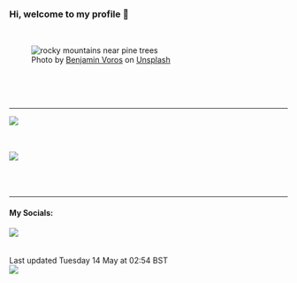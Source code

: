 <h3>Hi, welcome to my profile 👋</h3>

<br />
<figure>
  <img
    src="https://images.unsplash.com/photo-1493708638467-241317300c83?crop=entropy&cs=tinysrgb&fit=max&fm=jpg&ixid=M3wyNzQ3MDB8MHwxfHJhbmRvbXx8fHx8fHx8fDE3MTU2NDgzMjF8&ixlib=rb-4.0.3&q=80&w=1080&auto=format"
    alt="rocky mountains near pine trees" 
  />
  <figcaption>Photo by <a
    href="https://unsplash.com/@vorosbenisop?utm_source=Profile%20readme&utm_medium=referral">Benjamin Voros</a> on <a
    href="https://unsplash.com/?utm_source=Profile%20readme&utm_medium=referral">Unsplash</a></figcaption>
</figure>




  <br /><br /><br />

<hr />
<img
  src="https://github-readme-stats.vercel.app/api?username=shanelucy&show_icons=true&theme=calm"
/>
<br /><br /><br />

<img 
  src="https://github-readme-stats.vercel.app/api/top-langs/?username=shanelucy&theme=calm"
/>
<br /><br /><br /><br />
<hr />
<h4>My Socials:</h4>
<a href="https://uk.linkedin.com/in/shane-lucy-4735b616a">
  <img
    src="https://img.shields.io/badge/linkedin%20-%230077B5.svg?&style=for-the-badge&logo=linkedin&logoColor=white"
  />
</a>
<br /><br /><br />
Last updated Tuesday 14 May at 02:54 BST
<br />
<img
  src="https://github.com/ShaneLucy/ShaneLucy/workflows/README%20build/badge.svg"
/>
